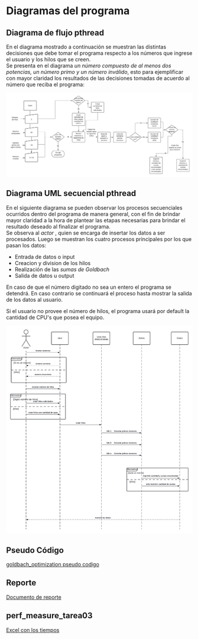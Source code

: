 [comment]: <> (Goldbach_pthread readme v1.4 Fabio Sanabria Valerin <fabio.sanabria@ucr.ac.cr>)

# Diagramas del programa

## Diagrama de flujo pthread

En el diagrama mostrado a continuación se muestran las distintas decisiones que debe tomar el programa respecto a los números que ingrese el usuario y los hilos que se creen.  
Se presenta en el diagrama *un número compuesto de al menos dos potencias, un número primo y un número inválido*, esto para ejemplificar con mayor claridad los resultados de las decisiones tomadas de acuerdo al número que reciba el programa:

![Marcado 1](../images/Diagrama_flujo_goldbach.png)

## Diagrama UML secuencial pthread

En el siguiente diagrama se pueden observar los procesos secuenciales ocurridos dentro del programa de manera general, con el fin de brindar mayor claridad a la hora de plantear las etapas necesarias para brindar el resultado deseado al finalizar el programa.  
Se observa al *actor* , quien se encarga de insertar los datos a ser procesados. Luego se muestran los cuatro procesos principales por los que pasan los datos:  

* Entrada de datos o input
* Creacion y division de los hilos
* Realización de las *sumas de Goldbach*
* Salida de datos u output

En caso de que el número digitado no sea un entero el programa se detendrá. En caso contrario se continuará el proceso hasta mostrar la salida de los datos al usuario.

Si el usuario no provee el número de hilos, el programa usará por default la cantidad de CPU's que posea el equipo.  


![Marcado 1](../images/Secuencial_UML_goldbach.png)

## Pseudo Código

[goldbach_optimization pseudo codigo](https://github.com/FabioSanabria/concurrente22b-Fabio_Sanabria/blob/main/Tareas_Programadas/Tarea3_Optimizacion/Tarea3_Goldbach_optimization/design/goldbach_dinamic.pseudo)


## Reporte

[Documento de reporte]( https://github.com/FabioSanabria/concurrente22b-Fabio_Sanabria/tree/main/Tareas_Programadas/Tarea3_Optimizacion/Tarea3_Goldbach_optimization/report)

## perf_measure_tarea03
[Excel con los tiempos]( https://github.com/FabioSanabria/concurrente22b-Fabio_Sanabria/blob/main/Tareas_Programadas/Tarea3_Optimizacion/Tarea3_Goldbach_optimization/design/perf_measure_tarea03.xlsx)

